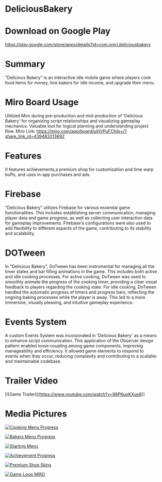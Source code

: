 # DeliciousBakery

# Download on Google Play
https://play.google.com/store/apps/details?id=com.omri.deliciousbakery

# Summary
"Delicious Bakery" is an interactive idle mobile game where players cook food items for money,
hire bakers for idle income, and upgrade their menu.

# Miro Board Usage
Utilized Miro during pre-production and mid-production of 'Delicious Bakery' for organizing script relationships and visualizing gameplay mechanics.
Valuable tool for logical planning and understanding project flow.
Miro Link: https://miro.com/app/board/uXjVPuFCfdo=/?share_link_id=439482013692

# Features
It features achievements,a premium shop for customization and time warp buffs, and uses in-app purchases and ads.

# Firebase
"Delicious Bakery" utilizes Firebase for various essential game functionalities.
This includes establishing server communication, managing player data and game progress, as well as collecting user interaction data for gameplay improvements.
Firebase's configurations were also used to add flexibility to different aspects of the game, contributing to its stability and scalability.

# DOTween
In "Delicious Bakery", DoTween has been instrumental for managing all the timer states and bar filling animations in the game.
This includes both active and idle cooking processes.
For active cooking, DoTween was used to smoothly animate the progress of the cooking timer, providing a clear visual feedback to players regarding the cooking state.
For idle cooking, DoTween handled the automatic progress of timers and progress bars, reflecting the ongoing baking processes while the player is away.
This led to a more immersive, visually pleasing, and intuitive gameplay experience.

# Events System
A custom Events System was incorporated in 'Delicious Bakery' as a means to enhance script communication.
This application of the Observer design pattern enabled loose coupling among game components, improving manageability and efficiency.
It allowed game elements to respond to events when they occur, reducing complexity and contributing to a scalable and maintainable codebase.

# Trailer Video
[![Game Trailer]((https://www.youtube.com/watch?v=98PKuoKXue8)]

# Media Pictures
[![Cooking Menu Progress](./Assets/ProjectImages/Cooking%20Menu%20Progress.png)](./Assets/ProjectImages/Cooking%20Menu%20Progress.png)

[![Bakers Menu Progress](./Assets/ProjectImages/Bakers%20Menu%20Progress.png)](./Assets/ProjectImages/Bakers%20Menu%20Progress.png)

[![Starting Menu](./Assets/ProjectImages/Starting%20Menu.png)](./Assets/ProjectImages/Starting%20Menu.png)

[![Achievement Progress](./Assets/ProjectImages/Achievement%20Progress.png)](./Assets/ProjectImages/Achievement%20Progress.png)

[![Premium Shop Skins](./Assets/ProjectImages/Premium%20Shop%20Skins.png)](./Assets/ProjectImages/Premium%20Shop%20Skins.png)

[![Game Loop MIRO](./Assets/ProjectImages/Game%20Loop%20MIRO.png)](./Assets/ProjectImages/Game%20Loop%20MIRO.png)
